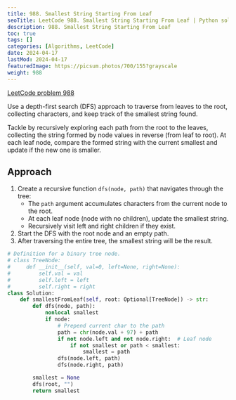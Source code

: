```yaml
---
title: 988. Smallest String Starting From Leaf
seoTitle: LeetCode 988. Smallest String Starting From Leaf | Python solution and explanation
description: 988. Smallest String Starting From Leaf
toc: true
tags: []
categories: [Algorithms, LeetCode]
date: 2024-04-17
lastMod: 2024-04-17
featuredImage: https://picsum.photos/700/155?grayscale
weight: 988
---
```


[LeetCode problem 988](https://leetcode.com/problems/smallest-string-starting-from-leaf/)

Use a depth-first search (DFS) approach to traverse from leaves to the root, collecting characters, and keep track of the smallest string found.

Tackle by recursively exploring each path from the root to the leaves, collecting the string formed by node values in reverse (from leaf to root). At each leaf node, compare the formed string with the current smallest and update if the new one is smaller.

## Approach

1. Create a recursive function `dfs(node, path)` that navigates through the tree:
   - The `path` argument accumulates characters from the current node to the root.
   - At each leaf node (node with no children), update the smallest string.
   - Recursively visit left and right children if they exist.
3. Start the DFS with the root node and an empty path.
4. After traversing the entire tree, the smallest string will be the result.

```python
# Definition for a binary tree node.
# class TreeNode:
#     def __init__(self, val=0, left=None, right=None):
#         self.val = val
#         self.left = left
#         self.right = right
class Solution:
    def smallestFromLeaf(self, root: Optional[TreeNode]) -> str:
        def dfs(node, path):
            nonlocal smallest
            if node:
                # Prepend current char to the path
                path = chr(node.val + 97) + path
                if not node.left and not node.right:  # Leaf node
                    if not smallest or path < smallest:
                        smallest = path
                dfs(node.left, path)
                dfs(node.right, path)

        smallest = None
        dfs(root, "")
        return smallest
```
